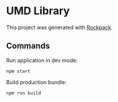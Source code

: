 # UMD Library

This project was generated with [Rockpack](https://github.com/AlexSergey/rockpack).

## Commands

Run application in dev mode:

```shell
npm start
```

Build production bundle:

```shell
npm run build
```
